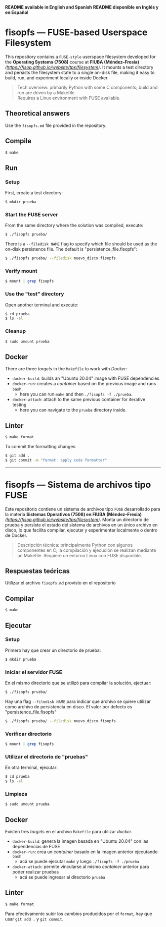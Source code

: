 **README available in English and Spanish**
**README disponible en Inglés y en Español**

# fisopfs — FUSE-based Userspace Filesystem

This repository contains a `FUSE-style` userspace filesystem developed for the **Operating Systems (7508)** course at **FIUBA (Méndez–Fresia)** _(https://fisop.github.io/website/tps/filesystem)_. It mounts a test directory and persists the filesystem state to a single on-disk file, making it easy to build, run, and experiment locally or inside Docker.

> Tech overview: primarily Python with some C components; build and run are driven by a Makefile.  
> Requires a Linux environment with FUSE available.


## Theoretical answers

Use the `fisopfs.md` file provided in the repository.

## Compile

```bash
$ make
```

## Run

### Setup

First, create a test directory:

```bash
$ mkdir prueba
```

### Start the FUSE server

From the same directory where the solution was compiled, execute:

```bash
$ ./fisopfs prueba/
```

There is a `--filedisk NAME` flag to specify which file should be used
as the on-disk persistence file. The default is "persistence_file.fisopfs":

```bash
$ ./fisopfs prueba/ --filedisk nuevo_disco.fisopfs
```

### Verify mount

```bash
$ mount | grep fisopfs
```

### Use the "test" directory

Open another terminal and execute:

```bash
$ cd prueba
$ ls -al
```

### Cleanup

```bash
$ sudo umount prueba
```

## Docker

There are three _targets_ in the `Makefile` to work with _Docker_:
- `docker-build`: builds an "Ubuntu 20.04" image with FUSE dependencies.
- `docker-run`: creates a _container_ based on the previous image and runs `bash`.
   - here you can run `make` and then `./fisopfs -f ./prueba`.
- `docker-attach`: attach to the same previous container for iterative testing.
   - here you can navigate to the `prueba` directory inside.

## Linter

```bash
$ make format
```

To commit the formatting changes:

```bash
$ git add .
$ git commit -m "format: apply code formatter"
```



------------------------------------------------------------------------------------



# fisopfs — Sistema de archivos tipo FUSE

Este repositorio contiene un sistema de archivos tipo `FUSE` desarrollado para la materia **Sistemas Operativos (7508) en FIUBA (Méndez–Fresia)** _(https://fisop.github.io/website/tps/filesystem)_. Monta un directorio de prueba y persiste el estado del sistema de archivos en un único archivo en disco, lo que facilita compilar, ejecutar y experimentar localmente o dentro de Docker.

> Descripción técnica: principalmente Python con algunos componentes en C; la compilación y ejecución se realizan mediante un Makefile.
> Requiere un entorno Linux con FUSE disponible.


## Respuestas teóricas

Utilizar el archivo `fisopfs.md` provisto en el repositorio

## Compilar

```bash
$ make
```

## Ejecutar

### Setup

Primero hay que crear un directorio de prueba:

```bash
$ mkdir prueba
```

### Iniciar el servidor FUSE

En el mismo directorio que se utilizó para compilar la solución, ejectuar:

```bash
$ ./fisopfs prueba/
```

Hay una flag `--filedisk NAME` para indicar que archivo se
 quiere utilizar como archivo de persistencia en disco. 
 El valor por defecto es "persistence_file.fisopfs"

```bash
$ ./fisopfs prueba/ --filedisk nuevo_disco.fisopfs
```

### Verificar directorio

```bash
$ mount | grep fisopfs
```

### Utilizar el directorio de "pruebas"

En otra terminal, ejecutar:

```bash
$ cd prueba
$ ls -al
```

### Limpieza

```bash
$ sudo umount prueba
```

## Docker

Existen tres _targets_ en el archivo `Makefile` para utilizar _docker_.

- `docker-build`: genera la imagen basada en "Ubuntu 20.04" con las dependencias de FUSE
- `docker-run`: crea un _container_ basado en la imagen anterior ejecutando `bash`
   - acá se puede ejecutar `make` y luego `./fisopfs -f ./prueba`
- `docker-attach`: permite vincularse al mismo _container_ anterior para poder realizar pruebas
   - acá se puede ingresar al directorio `prueba`

## Linter

```bash
$ make format
```

Para efectivamente subir los cambios producidos por el `format`, hay que usar `git add .` y `git commit`.
